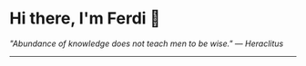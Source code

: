 <h1>Hi there, I'm Ferdi 👋</h1>

<p><em>
  "Abundance of knowledge does not teach men to be wise." — Heraclitus
</em></p>

---
